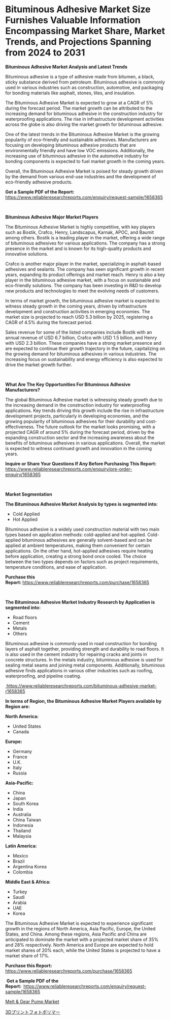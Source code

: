 <p><h1>Bituminous Adhesive Market Size Furnishes Valuable Information Encompassing Market Share, Market Trends, and Projections Spanning from 2024 to 2031</h1></p><p><strong>Bituminous Adhesive Market Analysis and Latest Trends</strong></p>
<p><p>Bituminous adhesive is a type of adhesive made from bitumen, a black, sticky substance derived from petroleum. Bituminous adhesive is commonly used in various industries such as construction, automotive, and packaging for bonding materials like asphalt, stones, tiles, and insulation.</p><p>The Bituminous Adhesive Market is expected to grow at a CAGR of 5% during the forecast period. The market growth can be attributed to the increasing demand for bituminous adhesive in the construction industry for waterproofing applications. The rise in infrastructure development activities across the globe is also driving the market growth for bituminous adhesive.</p><p>One of the latest trends in the Bituminous Adhesive Market is the growing popularity of eco-friendly and sustainable adhesives. Manufacturers are focusing on developing bituminous adhesive products that are environmentally friendly and have low VOC emissions. Additionally, the increasing use of bituminous adhesive in the automotive industry for bonding components is expected to fuel market growth in the coming years.</p><p>Overall, the Bituminous Adhesive Market is poised for steady growth driven by the demand from various end-use industries and the development of eco-friendly adhesive products.</p></p>
<p><strong>Get a Sample PDF of the Report:&nbsp;</strong> <a href="https://www.reliableresearchreports.com/enquiry/request-sample/1658365">https://www.reliableresearchreports.com/enquiry/request-sample/1658365</a></p>
<p>&nbsp;</p>
<p><strong>Bituminous Adhesive Major Market Players</strong></p>
<p><p>The Bituminous Adhesive Market is highly competitive, with key players such as Bostik, Crafco, Henry, Landscapus, Karnak, APOC, and Baumit among others. Bostik is a leading player in the market, offering a wide range of bituminous adhesives for various applications. The company has a strong presence in the market and is known for its high-quality products and innovative solutions.</p><p>Crafco is another major player in the market, specializing in asphalt-based adhesives and sealants. The company has seen significant growth in recent years, expanding its product offerings and market reach. Henry is also a key player in the bituminous adhesive market, with a focus on sustainable and eco-friendly solutions. The company has been investing in R&D to develop new products and technologies to meet the evolving needs of customers.</p><p>In terms of market growth, the bituminous adhesive market is expected to witness steady growth in the coming years, driven by infrastructure development and construction activities in emerging economies. The market size is projected to reach USD 5.3 billion by 2025, registering a CAGR of 4.5% during the forecast period.</p><p>Sales revenue for some of the listed companies include Bostik with an annual revenue of USD 6.7 billion, Crafco with USD 1.5 billion, and Henry with USD 2.3 billion. These companies have a strong market presence and are expected to continue their growth trajectory in the future, capitalizing on the growing demand for bituminous adhesives in various industries. The increasing focus on sustainability and energy efficiency is also expected to drive the market growth further.</p></p>
<p>&nbsp;</p>
<p><strong>What Are The Key Opportunities For Bituminous Adhesive Manufacturers?</strong></p>
<p><p>The global Bituminous Adhesive market is witnessing steady growth due to the increasing demand in the construction industry for waterproofing applications. Key trends driving this growth include the rise in infrastructure development projects, particularly in developing economies, and the growing popularity of bituminous adhesives for their durability and cost-effectiveness. The future outlook for the market looks promising, with a projected CAGR of around 5% during the forecast period, driven by the expanding construction sector and the increasing awareness about the benefits of bituminous adhesives in various applications. Overall, the market is expected to witness continued growth and innovation in the coming years.</p></p>
<p><strong>Inquire or Share Your Questions If Any Before Purchasing This Report:</strong> <a href="https://www.reliableresearchreports.com/enquiry/pre-order-enquiry/1658365">https://www.reliableresearchreports.com/enquiry/pre-order-enquiry/1658365</a></p>
<p>&nbsp;</p>
<p><strong>Market Segmentation</strong></p>
<p><strong>The Bituminous Adhesive Market Analysis by types is segmented into:</strong></p>
<p><ul><li>Cold Applied</li><li>Hot Applied</li></ul></p>
<p><p>Bituminous adhesive is a widely used construction material with two main types based on application methods: cold-applied and hot-applied. Cold-applied bituminous adhesives are generally solvent-based and can be applied at ambient temperatures, making them convenient for certain applications. On the other hand, hot-applied adhesives require heating before application, creating a strong bond once cooled. The choice between the two types depends on factors such as project requirements, temperature conditions, and ease of application.</p></p>
<p><strong>Purchase this Report:&nbsp;</strong><a href="https://www.reliableresearchreports.com/purchase/1658365">https://www.reliableresearchreports.com/purchase/1658365</a></p>
<p>&nbsp;</p>
<p><strong>The Bituminous Adhesive Market Industry Research by Application is segmented into:</strong></p>
<p><ul><li>Road floors</li><li>Cement</li><li>Metals</li><li>Others</li></ul></p>
<p><p>Bituminous adhesive is commonly used in road construction for bonding layers of asphalt together, providing strength and durability to road floors. It is also used in the cement industry for repairing cracks and joints in concrete structures. In the metals industry, bituminous adhesive is used for sealing metal seams and joining metal components. Additionally, bituminous adhesive finds applications in various other industries such as roofing, waterproofing, and pipeline coating.</p></p>
<p><a href="https://www.reliableresearchreports.com/bituminous-adhesive-market-r1658365">&nbsp;https://www.reliableresearchreports.com/bituminous-adhesive-market-r1658365</a></p>
<p><strong>In terms of Region, the Bituminous Adhesive Market Players available by Region are:</strong></p>
<p>
    <p> <strong> North America: </strong>
        <ul>
            <li>United States</li>
            <li>Canada</li>
        </ul>
        </p> 
    <p> <strong> Europe: </strong>
        <ul>
            <li>Germany</li>
            <li>France</li>
            <li>U.K.</li>
            <li>Italy</li>
            <li>Russia</li>
        </ul>
        </p> 
    <p> <strong> Asia-Pacific: </strong>
        <ul>
            <li>China</li>
            <li>Japan</li>
            <li>South Korea</li>
            <li>India</li>
            <li>Australia</li>
            <li>China Taiwan</li>
            <li>Indonesia</li>
            <li>Thailand</li>
            <li>Malaysia</li>
        </ul>
        </p> 
    <p> <strong> Latin America: </strong>
        <ul>
            <li>Mexico</li>
            <li>Brazil</li>
            <li>Argentina Korea</li>
            <li>Colombia</li>
        </ul>
        </p> 
    <p> <strong> Middle East & Africa: </strong>
        <ul>
            <li>Turkey</li>
            <li>Saudi</li>
            <li>Arabia</li>
            <li>UAE</li>
            <li>Korea</li>
        </ul>
    </p>
    </p>
<p><p>The Bituminous Adhesive Market is expected to experience significant growth in the regions of North America, Asia Pacific, Europe, the United States, and China. Among these regions, Asia Pacific and China are anticipated to dominate the market with a projected market share of 35% and 28% respectively. North America and Europe are expected to hold market shares of 20% each, while the United States is projected to have a market share of 17%.</p></p>
<p><strong>Purchase this Report: </strong><a href="https://www.reliableresearchreports.com/purchase/1658365">https://www.reliableresearchreports.com/purchase/1658365</a></p>
<p>&nbsp;<strong>Get a Sample PDF of the Report:&nbsp;&nbsp;</strong><a href="https://www.reliableresearchreports.com/enquiry/request-sample/1658365">https://www.reliableresearchreports.com/enquiry/request-sample/1658365</a></p>
<p><strong></strong></p>
<p><p><a href="https://github.com/philipWolf32/Market-Research-Report-List-1/blob/main/melt-gear-pump-market.md">Melt & Gear Pump Market</a></p><p><a href="https://github.com/lrlmopnhwd79300/Market-Research-Report-List-3/blob/main/75392591294.md">3Dプリントフォトポリマー</a></p></p>